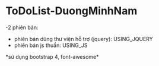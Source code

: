 # ToDoList-DuongMinhNam
-2 phiên bản:
<ul> 
  <li>phiên bản dũng thư viện hỗ  trợ (jquery): USING_JQUERY 
  <li> phiên bản js thuần: USING_JS
</ul>
*sử dụng bootstrap 4, font-awesome*
